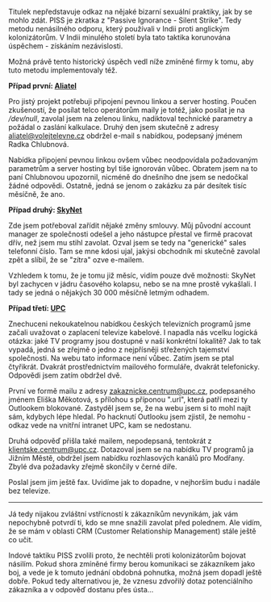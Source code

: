 <!-- dcterms:identifier = riderweblog#111 -->
<!-- dcterms:title = PISS na zákazníka -->
<!-- np9:categoryId = 2 -->
<!-- x4w:category = Lidé a jiná zvěř -->
<!-- np9:authorId = 1 -->
<!-- np9:authorEmail = michal.valasek@altairis.cz -->
<!-- dcterms:creator = Michal Altair Valášek -->
<!-- dcterms:created = 2003-12-15T19:43:08+01:00 -->
<!-- dcterms:dateAccepted = 2003-12-15T19:43:08+01:00 -->

Titulek nepředstavuje odkaz na nějaké bizarní sexuální praktiky, jak by se mohlo zdát. PISS je zkratka z "Passive Ignorance - Silent Strike". Tedy metodu nenásilného odporu, který používali v Indii proti anglickým kolonizátorům. V Indii minulého století byla tato taktika korunována úspěchem - získáním nezávislosti.

Možná právě tento historický úspěch vedl níže zmíněné firmy k tomu, aby tuto metodu implementovaly též.

**Případ první: [Aliatel](http://www.volejtelevne.cz/)**

Pro jistý projekt potřebuji připojení pevnou linkou a server hosting. Poučen zkušeností, že posílat telco operátorům maily je totéž, jako posílat je na */dev/null*, zavolal jsem na zelenou linku, nadiktoval technické parametry a požádal o zaslání kalkulace. Druhý den jsem skutečně z adresy [aliatel@volejtelevne.cz](mailto:aliatel@volejtelevne.cz) obdržel e-mail s nabídkou, podepsaný jménem Radka Chlubnová.

Nabídka připojení pevnou linkou ovšem vůbec neodpovídala požadovaným parametrům a server hosting byl tiše ignorován vůbec. Obratem jsem na to paní Chlubnovou upozornil, nicméně do dnešního dne jsem se nedočkal žádné odpovědi. Ostatně, jedná se jenom o zakázku za pár desítek tisíc měsíčně, že ano.

**Případ druhý: [SkyNet](http://www.skynet.cz/)**

Zde jsem potřeboval zařídit nějaké změny smlouvy. Můj původní account manager ze společnosti odešel a jeho nástupce přestal ve firmě pracovat dřív, než jsem mu stihl zavolat. Ozval jsem se tedy na "generické" sales telefonní číslo. Tam se mne kdosi ujal, jakýsi obchodník mi skutečně zavolal zpět a slíbil, že se "zítra" ozve e-mailem.

Vzhledem k tomu, že je tomu již měsíc, vidím pouze dvě možnosti: SkyNet byl zachycen v jádru časového kolapsu, nebo se na mne prostě vykašlali. I tady se jedná o nějakých 30 000 měsíčně letmým odhadem.

**Případ třetí: [UPC](http://www.upc.cz/)**

Znechuceni nekoukatelnou nabídkou českých televizních programů jsme začali uvažovat o zaplacení televize kabelové. I napadla nás vcelku logická otázka: jaké TV programy jsou dostupné v naší konkrétní lokalitě? Jak to tak vypadá, jedná se zřejmě o jedno z nejpřísněji střežených tajemství společnosti. Na webu tato informace není vůbec. Zatím jsem se ptal čtyřikrát. Dvakrát prostřednictvím mailového formuláře, dvakrát telefonicky. Odpovědi jsem zatím obdržel dvě. 

První ve formě mailu z adresy [zakaznicke.centrum@upc.cz](mailto:zakaznicke.centrum@upc.cz), podepsaného jménem Eliška Měkotová, s přílohou s příponou ".url", která patří mezi ty Outlookem blokované. Zastyděl jsem se, že na webu jsem si to mohl najít sám, kdybych lépe hledal. Po hacknutí Outlooku jsem zjistil, že nemohu - odkaz vede na vnitřní intranet UPC, kam se nedostanu.

Druhá odpověď přišla také mailem, nepodepsaná, tentokrát z [klientske.centrum@upc.cz](mailto:klientske.centrum@upc.cz). Dotazoval jsem se na nabídku TV programů ja Jižním Městě, obdržel jsem nabídku rozhlasových kanálů pro Modřany. Zbylé dva požadavky zřejmě skončily v černé díře.

Poslal jsem jim ještě fax. Uvidíme jak to dopadne, v nejhorším budu i nadále bez televize.

-----

Já tedy nijakou zvláštní vstřícností k zákazníkům nevynikám, jak vám nepochybně potvrdí ti, kdo se mne snažili zavolat před polednem. Ale vidím, že se mám v oblasti CRM (Customer Relationship Management) stále ještě co učit.

Indové taktiku PISS zvolili proto, že nechtěli proti kolonizátorům bojovat násilím. Pokud shora zmíněné firmy berou komunikaci se zákazníkem jako boj, a vede je k tomuto jednání obdobná pohnutka, možná jsem dopadl ještě dobře. Pokud tedy alternativou je, že vznesu zdvořilý dotaz potenciálního zákazníka a v odpověď dostanu přes ústa...